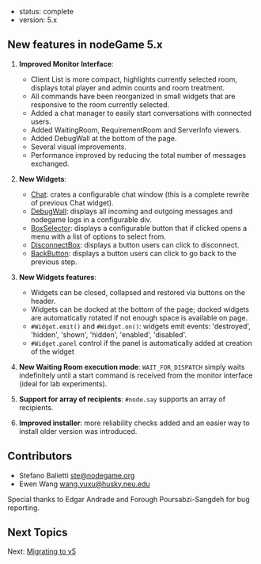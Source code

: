 - status: complete
- version: 5.x

## New features in nodeGame 5.x

1. **Improved Monitor Interface**:

   - Client List is more compact, highlights currently selected room, displays
       total player and admin counts and room treatment.
   - All commands have been reorganized in small widgets that are responsive to
       the room currently selected.
   - Added a chat manager to easily start conversations with connected users.
   - Added WaitingRoom, RequirementRoom and ServerInfo viewers.
   - Added DebugWall at the bottom of the page.
   - Several visual improvements.
   - Performance improved by reducing the total number of messages exchanged.

2. **New Widgets**:

   - [Chat](Chat-Widget-v5): crates a configurable chat window (this is a
       complete rewrite of previous Chat widget).
   - [DebugWall](DebugWall-Widget-v5): displays all incoming and outgoing messages
       and nodegame logs in a configurable div.
   - [BoxSelector](BoxSelector-Widget-v5): displays a configurable button that
       if clicked opens a menu with a list of options to select from.
   - [DisconnectBox](DisconnectBox-Widget-v5): displays a button users can click
       to disconnect.
   - [BackButton](BackButton-Widget-v5): displays a button users can click
       to go back to the previous step.

3. **New Widgets features**:

   - Widgets can be closed, collapsed and restored via buttons on the header.
   - Widgets can be docked at the bottom of the page; docked widgets are
       automatically rotated if not enough space is available on page.
   - `#Widget.emit()` and `#Widget.on()`: widgets emit events: 'destroyed',
       'hidden', 'shown', 'hidden', 'enabled', 'disabled'.
   - `#Widget.panel` control if the panel is automatically added at creation of
       the widget

4. **New Waiting Room execution mode**: `WAIT_FOR_DISPATCH` simply waits
   indefinitely until a start command is received from the monitor interface
   (ideal for lab experiments).

5. **Support for array of recipients**: `#node.say` supports an array of
   recipients.

6. **Improved installer**: more reliability checks added and an easier way to
   install older version was introduced.

## Contributors

- Stefano Balietti <ste@nodegame.org>
- Ewen Wang <wang.yuxu@husky.neu.edu>

Special thanks to Edgar Andrade and Forough Poursabzi-Sangdeh for bug reporting.

## Next Topics

Next: [Migrating to v5](Migrating-To-v5)
